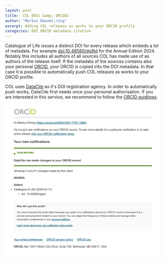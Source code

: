 ```yaml
---
layout: post
title:  COL DOIs &amp; ORCIDs
author: "Markus D&ouml;ring"
excerpt: Adding COL releases as works to your ORCID profile
categories: DOI ORCID metadata citation
---
```


Catalogue of Life issues a distinct DOI for every release which embeds a lot of metadata.
For example [doi:10.48580/dg9ld](https://doi.org/10.48580/dg9ld) for the Annual Edition 2024.
Notably this includes all authors of all sources COL has made use of as authors of the release itself.
If the metadata of the sources contains also your personal [ORCID](https://orcid.org/), your ORCID is copied into the DOI metadata.
In that case it is possible to automatically push COL releases as works to your ORCID profile.

COL uses [DataCite](https://datacite.org/) as it's DOI registration agency.
In order to automatically push works, DataCite first needs once your personal authorisation.
If you are interested in this service, we recommend to follow the [ORCID guidlines](https://support.orcid.org/hc/en-us/articles/360006894594-Auto-updates-in-third-party-systems-DataCite).

![ORCID notification](/images/posts/col-orcid-mail.png)
